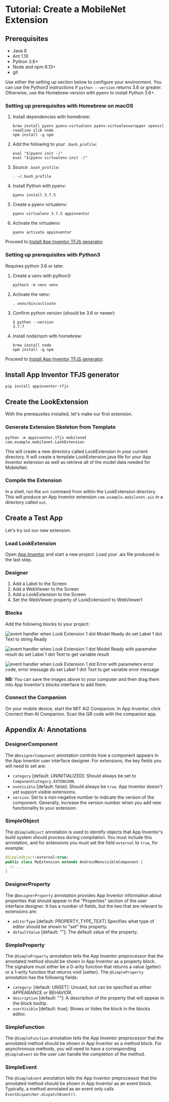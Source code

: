 # Tutorial: Create a MobileNet Extension

## Prerequisites

* Java 8
* Ant 1.10
* Python 3.6+
* Node and npm 6.13+
* git

Use either the setting up section below to configure your environment. You can use the Python3 instructions if `python --version` returns 3.6 or greater. Otherwise, use the Homebrew version with pyenv to install Python 3.6+.

### Setting up prerequisites with Homebrew on macOS

1. Install dependencies with homebrew:

    ```shell
    brew install pyenv pyenv-virtualenv pyenv-virtualenvwrapper openssl readline zlib node
    npm install -g npm
    ```

2. Add the following to your `.bash_profile`:

   ```shell
   eval "$(pyenv init -)"
   eval "$(pyenv virtualenv-init -)"
   ```

3. Source `.bash_profile`:

   ```shell
   . ~/.bash_profile
   ```

4. Install Python with pyenv:

   ```shell
   pyenv install 3.7.5
   ```

5. Create a pyenv virtualenv:

   ```shell
   pyenv virtualenv 3.7.5 appinventor
   ```

6. Activate the virtualenv:

   ```shell
   pyenv activate appinventor
   ```

Proceed to [Install App Inventor TFJS generator](#install-app-inventor-tfjs-generator).

### Setting up prerequisites with Python3

Requires python 3.6 or later.

1. Create a venv with python3:

   ```shell
   python3 -m venv venv
   ```

2. Activate the venv:

   ```shell
   . venv/bin/activate
   ```

3. Confirm python version (should be 3.6 or newer):

   ```
   $ python --version
   3.7.7
   ```

4. Install node/npm with homebrew:

   ```shell
   brew install node
   npm install -g npm
   ```

Proceed to [Install App Inventor TFJS generator](#install-app-inventor-tfjs-generator).

## Install App Inventor TFJS generator

```
pip install appinventor-tfjs
```

## Create the LookExtension

With the prerequsites installed, let's make our first extension.

### Generate Extension Skeleton from Template

```
python -m appinventor.tfjs mobilenet com.example.mobilenet.LookExtension
```

This will create a new directory called LookExtension in your current directory. It will create a template LookExtension.java file for your App Inventor extension as well as retrieve all of the model data needed for MobileNet.

### Compile the Extension

In a shell, run the `ant` command from within the LookExtension directory. This will produce an App Inventor extension `com.example.mobilenet.aix` in a directory called `out`.

## Create a Test App

Let's try out our new extension.

### Load LookExtension

Open [App Inventor](http://ai2.appinventor.mit.edu) and start a new project. Load your .aix file produced in the last step.

### Designer

1. Add a Label to the Screen
2. Add a WebViewer to the Screen
3. Add a LookExtension to the Screen
4. Set the WebViewer property of LookExtension1 to WebViewer1

### Blocks

Add the following blocks to your project:

![event handler when Look Extension 1 dot Model Ready do set Label 1 dot Text to string Ready](images/model-ready.png)

![event handler when Look Extension 1 dot Model Ready with parameter result do set Label 1 dot Text to get variable result](images/got-result.png)

![event handler when Look Extension 1 dot Error with parameters error code, error message do set Label 1 dot Text to get variable error message](images/error.png)

**NB:** You can save the images above to your computer and then drag them into App Inventor's blocks interface to add them.

### Connect the Companion

On your mobile device, start the MIT AI2 Companion. In App Inventor, click Connect then AI Companion. Scan the QR code with the companion app.

## Appendix A: Annotations

### DesignerComponent

The `@DesignerComponent` annotation controls how a component appears in the App Inventor user interface designer. For extensions, the key fields you will need to set are:

- `category` [default: UNINITIALIZED]: Should always be set to `ComponentCategory.EXTENSION`.
- `nonVisible` [default: false]: Should always be `true`. App Inventor doesn't yet support visible extensions.
- `version`: Set to a non-negative number to indicate the version of the component. Generally, increase the version number when you add new functionality to your extension.

### SimpleObject

The `@SimpleObject` annotation is used to identify objects that App Inventor's build system should process during compilation. You must include this annotation, and for extensions you must set the field `external` to `true`, for example:

```java
@SimpleObject(external=true)
public class MyExtension extends AndroidNonvisibleComponent {
  // ...
}
```

### DesignerProperty

The `@DesignerProperty` annotation provides App Inventor information about properties that should appear in the "Properties" section of the user interface designer. It has a number of fields, but the two that are relevant to extensions are:

- `editorType` [default: PROPERTY\_TYPE_TEXT] Specifies what type of editor should be shown to "set" this property.
- `defaultValue` [default: ""]: The default value of the property.

### SimpleProperty

The `@SimpleProperty` annotation tells the App Inventor preprocessor that the annotated method should be shown in App Inventor as a property block. The signature must either be a 0-arity function that returns a value (getter) or a 1-arity function that returns void (setter). The `@SimpleProperty` annotation has the following fields:

- `category`: [default: UNSET]: Unused, but can be specified as either APPEARANCE or BEHAVIOR.
- `description` [default: ""]: A description of the property that will appear in the block tooltip.
- `userVisible` [default: true]: Shows or hides the block in the blocks editor.

### SimpleFunction

The `@SimpleFunction` annotation tells the App Inventor preprocessor that the annotated method should be shown in App Inventor as a method block. For asynchronous methods, you will need to have a corresponding `@SimpleEvent` so the user can handle the completion of the method.

### SimpleEvent

The `@SimpleEvent` annotation tells the App Inventor preprocessor that the annotated method should be shown in App Inventor as an event block. Typically, a method annotated as an event only calls `EventDispatcher.dispatchEvent()`.
